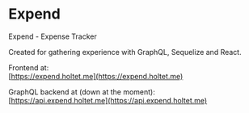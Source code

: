 # Expend
Expend - Expense Tracker

Created for gathering experience with GraphQL, Sequelize and React.

Frontend at:  
[https://expend.holtet.me](https://expend.holtet.me)

GraphQL backend at (down at the moment):  
[https://api.expend.holtet.me](https://api.expend.holtet.me)
